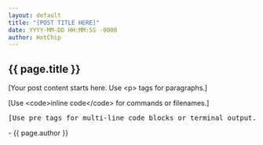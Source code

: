 ```yaml
---
layout: default
title: "[POST TITLE HERE]"
date: YYYY-MM-DD HH:MM:SS -0000
author: HotChip
---
```


<div class="terminal-log">
  <h2 class="crt-green">{{ page.title }}</h2>
  <p>[Your post content starts here. Use &lt;p&gt; tags for paragraphs.]</p>
  <p>[Use &lt;code&gt;inline code&lt;/code&gt; for commands or filenames.]</p>
  <pre>[Use pre tags for multi-line code blocks or terminal output.]</pre>
  <p class="post-signature">- {{ page.author }}</p>
</div>